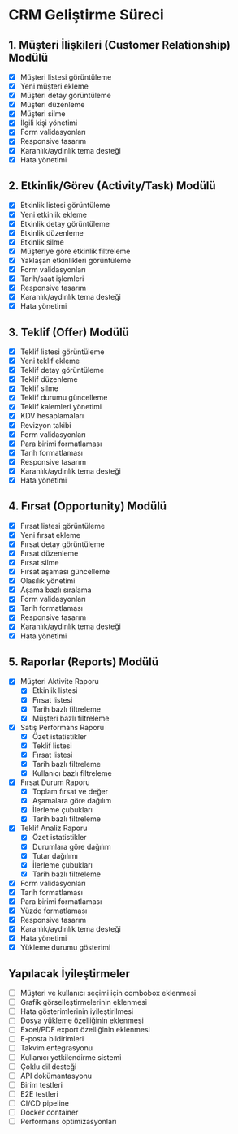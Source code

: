 # CRM Geliştirme Süreci

## 1. Müşteri İlişkileri (Customer Relationship) Modülü
- [x] Müşteri listesi görüntüleme
- [x] Yeni müşteri ekleme
- [x] Müşteri detay görüntüleme
- [x] Müşteri düzenleme
- [x] Müşteri silme
- [x] İlgili kişi yönetimi
- [x] Form validasyonları
- [x] Responsive tasarım
- [x] Karanlık/aydınlık tema desteği
- [x] Hata yönetimi

## 2. Etkinlik/Görev (Activity/Task) Modülü
- [x] Etkinlik listesi görüntüleme
- [x] Yeni etkinlik ekleme
- [x] Etkinlik detay görüntüleme
- [x] Etkinlik düzenleme
- [x] Etkinlik silme
- [x] Müşteriye göre etkinlik filtreleme
- [x] Yaklaşan etkinlikleri görüntüleme
- [x] Form validasyonları
- [x] Tarih/saat işlemleri
- [x] Responsive tasarım
- [x] Karanlık/aydınlık tema desteği
- [x] Hata yönetimi

## 3. Teklif (Offer) Modülü
- [x] Teklif listesi görüntüleme
- [x] Yeni teklif ekleme
- [x] Teklif detay görüntüleme
- [x] Teklif düzenleme
- [x] Teklif silme
- [x] Teklif durumu güncelleme
- [x] Teklif kalemleri yönetimi
- [x] KDV hesaplamaları
- [x] Revizyon takibi
- [x] Form validasyonları
- [x] Para birimi formatlaması
- [x] Tarih formatlaması
- [x] Responsive tasarım
- [x] Karanlık/aydınlık tema desteği
- [x] Hata yönetimi

## 4. Fırsat (Opportunity) Modülü
- [x] Fırsat listesi görüntüleme
- [x] Yeni fırsat ekleme
- [x] Fırsat detay görüntüleme
- [x] Fırsat düzenleme
- [x] Fırsat silme
- [x] Fırsat aşaması güncelleme
- [x] Olasılık yönetimi
- [x] Aşama bazlı sıralama
- [x] Form validasyonları
- [x] Tarih formatlaması
- [x] Responsive tasarım
- [x] Karanlık/aydınlık tema desteği
- [x] Hata yönetimi

## 5. Raporlar (Reports) Modülü
- [x] Müşteri Aktivite Raporu
  - [x] Etkinlik listesi
  - [x] Fırsat listesi
  - [x] Tarih bazlı filtreleme
  - [x] Müşteri bazlı filtreleme
- [x] Satış Performans Raporu
  - [x] Özet istatistikler
  - [x] Teklif listesi
  - [x] Fırsat listesi
  - [x] Tarih bazlı filtreleme
  - [x] Kullanıcı bazlı filtreleme
- [x] Fırsat Durum Raporu
  - [x] Toplam fırsat ve değer
  - [x] Aşamalara göre dağılım
  - [x] İlerleme çubukları
  - [x] Tarih bazlı filtreleme
- [x] Teklif Analiz Raporu
  - [x] Özet istatistikler
  - [x] Durumlara göre dağılım
  - [x] Tutar dağılımı
  - [x] İlerleme çubukları
  - [x] Tarih bazlı filtreleme
- [x] Form validasyonları
- [x] Tarih formatlaması
- [x] Para birimi formatlaması
- [x] Yüzde formatlaması
- [x] Responsive tasarım
- [x] Karanlık/aydınlık tema desteği
- [x] Hata yönetimi
- [x] Yükleme durumu gösterimi

## Yapılacak İyileştirmeler
- [ ] Müşteri ve kullanıcı seçimi için combobox eklenmesi
- [ ] Grafik görselleştirmelerinin eklenmesi
- [ ] Hata gösterimlerinin iyileştirilmesi
- [ ] Dosya yükleme özelliğinin eklenmesi
- [ ] Excel/PDF export özelliğinin eklenmesi
- [ ] E-posta bildirimleri
- [ ] Takvim entegrasyonu
- [ ] Kullanıcı yetkilendirme sistemi
- [ ] Çoklu dil desteği
- [ ] API dokümantasyonu
- [ ] Birim testleri
- [ ] E2E testleri
- [ ] CI/CD pipeline
- [ ] Docker container
- [ ] Performans optimizasyonları 